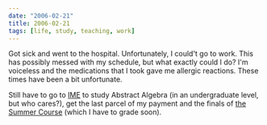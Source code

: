 ```yaml
---
date: "2006-02-21"
title: 2006-02-21
tags: [life, study, teaching, work]
---
```

Got sick and went to the hospital. Unfortunately, I could't go to
work. This has possibly messed with my schedule, but what exactly
could I do? I'm voiceless and the medications that I took gave me
allergic reactions. These times have been a bit unfortunate.

Still have to go to [IME](http://www.ime.usp.br/) to study Abstract
Algebra (in an undergraduate level, but who cares?), get the last
parcel of my payment and the finals of
[the Summer Course](http://www.ime.usp.br/~rbrito/verao/2006)
(which I have to grade soon).

